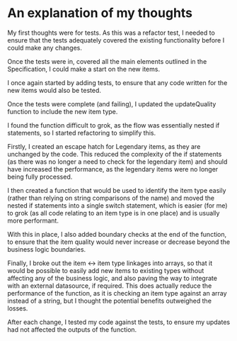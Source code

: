 # An explanation of my thoughts

My first thoughts were for tests. As this was a refactor test, I needed to ensure that the tests adequately covered the existing functionality before I could make any changes.

Once the tests were in, covered all the main elements outlined in the Specification, I could make a start on the new items.

I once again started by adding tests, to ensure that any code written for the new items would also be tested.

Once the tests were complete (and failing), I updated the updateQuality function to include the new item type.

I found the function difficult to grok, as the flow was essentially nested if statements, so I started refactoring to simplify this.

Firstly, I created an escape hatch for Legendary items, as they are unchanged by the code. This reduced the complexity of the if statements (as there was no longer a need to check for the legendary item) and should have increased the performance, as the legendary items were no longer being fully processed.

I then created a function that would be used to identify the item type easily (rather than relying on string comparisons of the name) and moved the nested if statements into a single switch statement, which is easier (for me) to grok (as all code relating to an item type is in one place) and is usually more performant.

With this in place, I also added boundary checks at the end of the function, to ensure that the item quality would never increase or decrease beyond the business logic boundaries.

Finally, I broke out the item <-> item type linkages into arrays, so that it would be possible to easily add new items to existing types without affecting any of the business logic, and also paving the way to integrate with an external datasource, if required. This does actually reduce the performance of the function, as it is checking an item type against an array instead of a string, but I thought the potential benefits outweighed the losses.

After each change, I tested my code against the tests, to ensure my updates had not affected the outputs of the function.